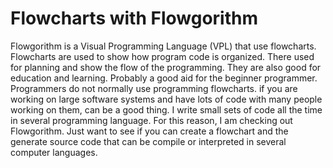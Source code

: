 # Flowcharts with Flowgorithm

Flowgorithm is a Visual Programming Language (VPL) that use flowcharts. Flowcharts are used to show how program code is organized. There used for planning and show the flow of the programming. They are also good for education and learning. Probably a good aid for the beginner programmer. Programmers do not normally use programming flowcharts. if you are working on large software systems and have lots of code with many people working on them, can be a good thing.
I write small sets of code all the time in several programming language. For this reason, I am checking out Flowgorithm. Just want to see if you can create a flowchart and the generate source code that can be compile or interpreted in several computer languages.
